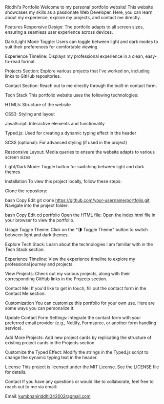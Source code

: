 Riddhi's Portfolio
Welcome to my personal portfolio website! This website showcases my skills as a passionate Web Developer. Here, you can learn about my experience, explore my projects, and contact me directly.

Features
Responsive Design:
The portfolio adapts to all screen sizes, ensuring a seamless user experience across devices.

Dark/Light Mode Toggle:
Users can toggle between light and dark modes to suit their preferences for comfortable viewing.

Experience Timeline:
Displays my professional experience in a clean, easy-to-read format.

Projects Section:
Explore various projects that I've worked on, including links to GitHub repositories.

Contact Section:
Reach out to me directly through the built-in contact form.

Tech Stack
This portfolio website uses the following technologies:

HTML5: Structure of the website

CSS3: Styling and layout

JavaScript: Interactive elements and functionality

Typed.js: Used for creating a dynamic typing effect in the header

SCSS (optional): For advanced styling (if used in the project)

Responsive Layout: Media queries to ensure the website adapts to various screen sizes

Light/Dark Mode: Toggle button for switching between light and dark themes

Installation
To view this project locally, follow these steps:

Clone the repository:

bash
Copy
Edit
git clone https://github.com/your-username/portfolio.git
Navigate into the project folder:

bash
Copy
Edit
cd portfolio
Open the HTML file:
Open the index.html file in your browser to view the portfolio.

Usage
Toggle Theme:
Click on the "🌗 Toggle Theme" button to switch between light and dark themes.

Explore Tech Stack:
Learn about the technologies I am familiar with in the Tech Stack section.

Experience Timeline:
View the experience timeline to explore my professional journey and projects.

View Projects:
Check out my various projects, along with their corresponding GitHub links in the Projects section.

Contact Me:
If you'd like to get in touch, fill out the contact form in the Contact Me section.

Customization
You can customize this portfolio for your own use. Here are some ways you can personalize it:

Update Contact Form Settings:
Integrate the contact form with your preferred email provider (e.g., Netlify, Formspree, or another form handling service).

Add More Projects:
Add new project cards by replicating the structure of existing project cards in the Projects section.

Customize the Typed Effect:
Modify the strings in the Typed.js script to change the dynamic typing text in the header.

License
This project is licensed under the MIT License. See the LICENSE file for details.

Contact
If you have any questions or would like to collaborate, feel free to reach out to me via email:

Email: kumbhaniriddhi042002@gmail.com
